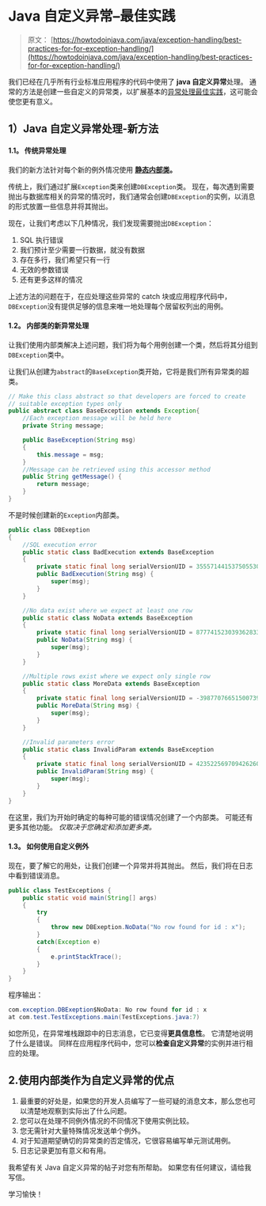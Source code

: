 # Java 自定义异常–最佳实践

> 原文： [https://howtodoinjava.com/java/exception-handling/best-practices-for-for-exception-handling/](https://howtodoinjava.com/java/exception-handling/best-practices-for-for-exception-handling/)

我们已经在几乎所有行业标准应用程序的代码中使用了 **java 自定义异常**处理。 通常的方法是创建一些自定义的异常类，以扩展基本的[异常处理最佳实践](https://docs.oracle.com/javase/8/docs/api/java/lang/Exception.html "Exception class")，这可能会使您更有意义。

## 1）Java 自定义异常处理-新方法

#### 1.1。 传统异常处理

我们的新方法针对每个新的例外情况使用 **[静态内部类](https://docs.oracle.com/javase/tutorial/java/javaOO/nested.html)。**

传统上，我们通过扩展`Exception`类来创建`DBException`类。 现在，每次遇到需要抛出与数据库相关的异常的情况时，我们通常会创建`DBException`的实例，以消息的形式放置一些信息并将其抛出。

现在，让我们考虑以下几种情况，我们发现需要抛出`DBException`：

1.  SQL 执行错误
2.  我们预计至少需要一行数据，就没有数据
3.  存在多行，我们希望只有一行
4.  无效的参数错误
5.  还有更多这样的情况

上述方法的问题在于，在应处理这些异常的 catch 块或应用程序代码中，`DBException`没有提供足够的信息来唯一地处理每个居留权列出的用例。

#### 1.2。 内部类的新异常处理

让我们使用内部类解决上述问题，我们将为每个用例创建一个类，然后将其分组到`DBException`类中。

让我们从创建为`abstract`的`BaseException`类开始，它将是我们所有异常类的超类。

```java
// Make this class abstract so that developers are forced to create
// suitable exception types only
public abstract class BaseException extends Exception{
	//Each exception message will be held here
	private String message;

	public BaseException(String msg)
	{
		this.message = msg;
	}
	//Message can be retrieved using this accessor method
	public String getMessage() {
		return message;
	}
}

```

不是时候创建新的`Exception`内部类。

```java
public class DBExeption
{
	//SQL execution error
	public static class BadExecution extends BaseException
	{
		private static final long serialVersionUID = 3555714415375055302L;
		public BadExecution(String msg) {
			super(msg);
		}
	}

	//No data exist where we expect at least one row
	public static class NoData extends BaseException
	{
		private static final long serialVersionUID = 8777415230393628334L;
		public NoData(String msg) {
			super(msg);
		}
	}

	//Multiple rows exist where we expect only single row
	public static class MoreData extends BaseException
	{
		private static final long serialVersionUID = -3987707665150073980L;
		public MoreData(String msg) {
			super(msg);
		}
	}

	//Invalid parameters error
	public static class InvalidParam extends BaseException
	{
		private static final long serialVersionUID = 4235225697094262603L;
		public InvalidParam(String msg) {
			super(msg);
		}
	}
}

```

在这里，我们为开始时确定的每种可能的错误情况创建了一个内部类。 可能还有更多其他功能。 *仅取决于您确定和添加更多类。*

#### 1.3。 如何使用自定义例外

现在，要了解它的用处，让我们创建一个异常并将其抛出。 然后，我们将在日志中看到错误消息。

```java
public class TestExceptions {
	public static void main(String[] args)
	{
		try
		{
			throw new DBExeption.NoData("No row found for id : x");
		}
		catch(Exception e)
		{
			e.printStackTrace();
		}
	}
}

```

程序输出：

```java
com.exception.DBExeption$NoData: No row found for id : x
at com.test.TestExceptions.main(TestExceptions.java:7)

```

如您所见，在异常堆栈跟踪中的日志消息，它已变得**更具信息性**。 它清楚地说明了什么是错误。 同样在应用程序代码中，您可以**检查自定义异常**的实例并进行相应的处理。

## 2.使用内部类作为自定义异常的优点

1.  最重要的好处是，如果您的开发人员编写了一些可疑的消息文本，那么您也可以清楚地观察到实际出了什么问题。
2.  您可以在处理不同例外情况的不同情况下使用实例比较。
3.  您无需针对大量特殊情况发送单个例外。
4.  对于知道期望确切的异常类的否定情况，它很容易编写单元测试用例。
5.  日志记录更加有意义和有用。

我希望有关 Java 自定义异常的帖子对您​​有所帮助。 如果您有任何建议，请给我写信。

学习愉快！